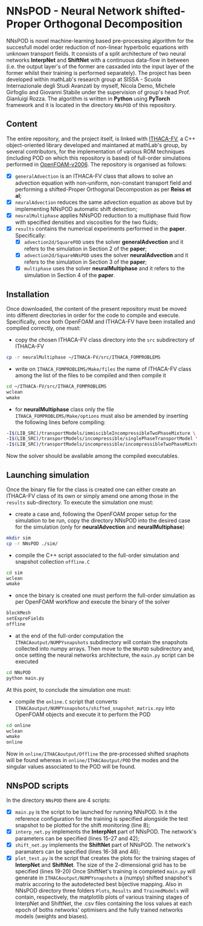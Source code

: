 # NNsPOD - Neural Network shifted-Proper Orthogonal Decomposition

NNsPOD is novel machine-learning based pre-processing algorithm for the succesfull model order reduction of non-linear hyperbolic equations with unknown transport fields. It consists of a split architecture of two neural networks __InterpNet__ and __ShiftNet__ with a continuous data-flow in between (i.e. the output layer's of the former are casxaded into the input layer of the former whilst their training is performed separately).
The project has been developed within mathLab's research group at SISSA - Scuola Internazionale degli Studi Avanzati by myself, Nicola Demo, Michele Girfoglio and Giovanni Stabile under the supervision of group's head Prof. Gianluigi Rozza.
The algorithm is written in __Python__ using __PyTorch__ framework and it is located in the directory `NNsPOD` of this repository.

## Content
The entire repository, and the project itself, is linked with [ITHACA-FV](https://github.com/mathLab/ITHACA-FV), a C++ object-oriented library developed and maintaned at mathLab's group, by several contributors, for the implementation of various ROM techniques (including POD on which this repository is based) of full-order simulations performed in [OpenFOAM-v2006](https://www.openfoam.com/news/main-news/openfoam-v20-06).
The repository is organised as follows:
- [x] `generalAdvection` is an ITHACA-FV class that allows to solve an advection equation with non-uniform, non-constant transport field and performing a shifted-Proper Orthogonal Decompostion as per __Reiss et al__;
- [x] `neuralAdvection` reduces the same advection equation as above but by implementing NNsPOD automatic shift detection;
- [x] `neuralMultiphase` applies NNsPOD reduction to a multiphase fluid flow with specified densities and viscosities for the two fluids;
- [x] `results` contains the numerical experiments performed in the __paper__. Specifically:
	- [x] `advection2d/SquarePOD` uses the solver __generalAdvection__ and it refers to the simulation in Section 2 of the __paper__;
	- [x] `advection2d/SquareNNsPOD` uses the solver __neuralAdvection__ and it refers to the simulation in Section 3 of the __paper__;
	- [x] `multiphase` uses the solver __neuralMultiphase__ and it refers to the simulation in Section 4 of the __paper__.

## Installation
Once downloaded, the content of the present repository must be moved into different directories in order for the code to compile and execute. Specifically, once both OpenFOAM and ITHACA-FV have been installed and compiled correctly, one must:
* copy the chosen ITHACA-FV class directory into the `src` subdirectory of ITHACA-FV
```bash
cp -r neuralMultiphase ~/ITHACA-FV/src/ITHACA_FOMPROBLEMS
``` 
* write on `ITHACA_FOMPROBLEMS/Make/files` the name of ITHACA-FV class among the list of the files to be compiled and then compile it
```bash
cd ~/ITHACA-FV/src/ITHACA_FOMPROBLEMS
wclean
wmake
```
* for __neuralMultiphase__ class only the file `ITHACA_FOMPROBLEMS/Make/options` must also be amended by inserting the following lines before compiling:
```bash
-I$(LIB_SRC)/transportModels/immiscibleIncompressibleTwoPhaseMixture \
-I$(LIB_SRC)/transportModels/incompressible/singlePhaseTransportModel \
-I$(LIB_SRC)/transportModels/incompressible/incompressibleTwoPhaseMixture \
```

Now the solver should be available among the compiled executables.

## Launching simulation
Once the binary file for the class is created one can either create an ITHACA-FV class of its own or simply amend one among those in the `results` sub-directory. To execute the simulation one must:
* create a case and, following the OpenFOAM proper setup for the simulation to be run, copy the directory NNsPOD into the desired case for the simulation (only for __neuralAdvection__ and __neuralMultiphase__)
```bash
mkdir sim
cp -r NNsPOD ./sim/
``` 
* compile the C++ script associated to the full-order simulation and snapshot collection `offline.C`
```bash
cd sim
wclean
wmake
``` 
* once the binary is created one must perform the full-order simulation as per OpenFOAM workflow and execute the binary of the solver
```bash
blockMesh
setExpreFields
offline
``` 
* at the end of the full-order computation the `ITHACAoutput/NUMPYsnapshots` subdirectory will contain the snapshots collected into numpy arrays. Then move to the `NNsPOD` subdirectory and, once setting the neural networks architecture, the `main.py` script can be executed
```bash
cd NNsPOD
python main.py
``` 
At this point, to conclude the simulation one must:
* compile the `online.C` script that converts `ITHACAoutput/NUMPYsnapshots/shifted_snapshot_matrix.npy` into OpenFOAM objects and execute it to perform the POD
```bash
cd online
wclean
wmake
online
``` 
Now in `online/ITHACAoutput/Offline` the pre-processed shifted snaphots will be found whereas in `online/ITHACAoutput/POD` the modes and the singular values associated to the POD will be found.


## NNsPOD scripts
In the directory `NNsPOD` there are 4 scripts:
- [x] `main.py` is the script to be launched for running NNsPOD. In it the reference configuration for the training is specified alongside the test snapshot to be plotted for the shift monitoring (line 8);
- [x] `interp_net.py` implements the __InterpNet__ part of NNsPOD. The network's parameters can be specified (lines 15-27 and 42);
- [x] `shift_net.py` implements the __ShiftNet__ part of NNsPOD. The network's paramaters can be specified (lines 16-38 and 46);
- [x] `plot_test.py` is the script that creates the plots for the training stages of __InterpNet__ and __ShiftNet__. The size of the 2-dimensional grid has to be specified (lines 19-20)
Once ShiftNet's training is completed `main.py` will generate in `ITHACAoutput/NUMPYsnapshots` a (numpy) shifted snapshot's matrix accoring to the autodetected best bijective mapping. Also in NNsPOD directory three folders `Plots`, `Results` and `TrainedModels` will contain, respectively, the matplotlib plots of various training stages of InterpNet and ShiftNet, the .csv files containing the loss values at each epoch of boths networks' optimisers and the fully trained networks models (weights and biases).